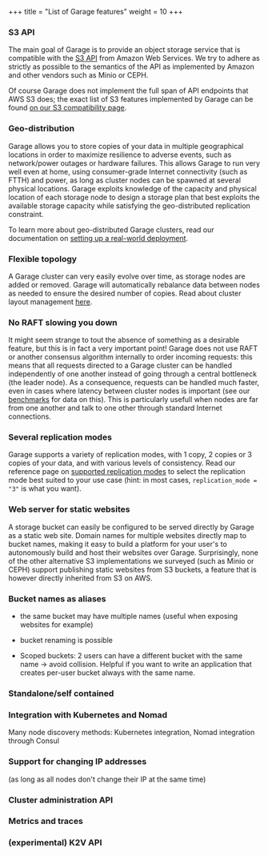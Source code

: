 +++
title = "List of Garage features"
weight = 10
+++


### S3 API

The main goal of Garage is to provide an object storage service that is compatible with the
[S3 API](https://docs.aws.amazon.com/AmazonS3/latest/API/Welcome.html) from Amazon Web Services.
We try to adhere as strictly as possible to the semantics of the API as implemented by Amazon
and other vendors such as Minio or CEPH.

Of course Garage does not implement the full span of API endpoints that AWS S3 does;
the exact list of S3 features implemented by Garage can be found [on our S3 compatibility page](@/documentation/reference-manual/s3-compatibility.md).

### Geo-distribution

Garage allows you to store copies of your data in multiple geographical locations in order to maximize resilience
to adverse events, such as network/power outages or hardware failures.
This allows Garage to run very well even at home, using consumer-grade Internet connectivity
(such as FTTH) and power, as long as cluster nodes can be spawned at several physical locations.
Garage exploits knowledge of the capacity and physical location of each storage node to design
a storage plan that best exploits the available storage capacity while satisfying the geo-distributed replication constraint.

To learn more about geo-distributed Garage clusters,
read our documentation on [setting up a real-world deployment](@/documentation/cookbook/real-world.md).

### Flexible topology

A Garage cluster can very easily evolve over time, as storage nodes are added or removed.
Garage will automatically rebalance data between nodes as needed to ensure the desired number of copies.
Read about cluster layout management [here](@/documentation/reference-manual/layout.md).

### No RAFT slowing you down

It might seem strange to tout the absence of something as a desirable feature,
but this is in fact a very important point! Garage does not use RAFT or another
consensus algorithm internally to order incoming requests: this means that all requests
directed to a Garage cluster can be handled independently of one another instead
of going through a central bottleneck (the leader node).
As a consequence, requests can be handled much faster, even in cases where latency
between cluster nodes is important (see our [benchmarks](@/documentation/design/benchmarks/index.md) for data on this).
This is particularly usefull when nodes are far from one another and talk to one other through standard Internet connections.
 
### Several replication modes

Garage supports a variety of replication modes, with 1 copy, 2 copies or 3 copies of your data,
and with various levels of consistency. 
Read our reference page on [supported replication modes](@/documentation/reference-manual/configuration.md#replication-mode)
to select the replication mode best suited to your use case (hint: in most cases, `replication_mode = "3"` is what you want).

### Web server for static websites

A storage bucket can easily be configured to be served directly by Garage as a static web site.
Domain names for multiple websites directly map to bucket names, making it easy to build
a platform for your user's to autonomously build and host their websites over Garage.
Surprisingly, none of the other alternative S3 implementations we surveyed (such as Minio
or CEPH) support publishing static websites from S3 buckets, a feature that is however
directly inherited from S3 on AWS.

### Bucket names as aliases

 - the same bucket may have multiple names (useful when exposing websites for example)

 - bucket renaming is possible

 - Scoped buckets: 2 users can have a different bucket with the same name -> avoid collision. Helpful if you want to write an application that creates per-user bucket always with the same name.

### Standalone/self contained

 
### Integration with Kubernetes and Nomad

Many node discovery methods: Kubernetes integration, Nomad integration through Consul
 
### Support for changing IP addresses

(as long as all nodes don't change their IP at the same time)

### Cluster administration API

### Metrics and traces
 
### (experimental) K2V API

